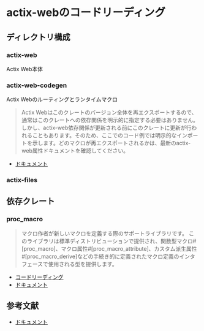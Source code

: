 # actix-webのコードリーディング

## ディレクトリ構成

### actix-web

Actix Web本体

### actix-web-codegen

Actix Webのルーティングとランタイムマクロ
> Actix Webはこのクレートのバージョン全体を再エクスポートするので、通常はこのクレートへの依存関係を明示的に指定する必要はありません。しかし、actix-web依存関係が更新される前にこのクレートに更新が行われることもあります。そのため、ここでのコード例では明示的なインポートを示します。どのマクロが再エクスポートされるかは、最新のactix-web属性ドキュメントを確認してください。

- [ドキュメント](https://docs.rs/actix-web-codegen/latest/actix_web_codegen/)

### actix-files

## 依存クレート

### proc_macro

> マクロ作者が新しいマクロを定義する際のサポートライブラリです。
> このライブラリは標準ディストリビューションで提供され、関数型マクロ#\[proc_macro\]、マクロ属性#\[proc_macro_attribute\]、カスタム派生属性#\[proc_macro_derive\]などの手続き的に定義されたマクロ定義のインタフェースで使用される型を提供します。

- [コードリーディング](https://github.com/katsumaru-02/rust-reading-proc_macro)
- [ドキュメント](https://doc.rust-lang.org/proc_macro/index.html)

## 参考文献

- [ドキュメント](https://docs.rs/actix-web/latest/actix_web/)
